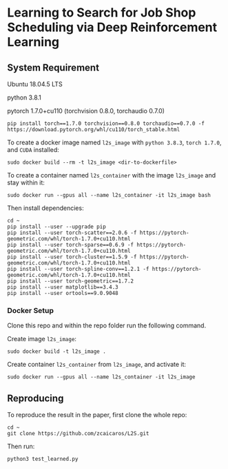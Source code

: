 # Learning to Search for Job Shop Scheduling via Deep Reinforcement Learning

## System Requirement
Ubuntu 18.04.5 LTS 

python 3.8.1

pytorch 1.7.0+cu110 (torchvision 0.8.0, torchaudio 0.7.0)
```commandline
pip install torch==1.7.0 torchvision==0.8.0 torchaudio==0.7.0 -f https://download.pytorch.org/whl/cu110/torch_stable.html
```

To create a docker image named `l2s_image` with `python 3.8.3`, `torch 1.7.0`,  and `CUDA` installed:
```
sudo docker build --rm -t l2s_image <dir-to-dockerfile>
```
To create a container named `l2s_container` with the image `l2s_image` and stay within it:
```
sudo docker run --gpus all --name l2s_container -it l2s_image bash
```
Then install dependencies:
```
cd ~
pip install --user --upgrade pip
pip install --user torch-scatter==2.0.6 -f https://pytorch-geometric.com/whl/torch-1.7.0+cu110.html
pip install --user torch-sparse==0.6.9 -f https://pytorch-geometric.com/whl/torch-1.7.0+cu110.html
pip install --user torch-cluster==1.5.9 -f https://pytorch-geometric.com/whl/torch-1.7.0+cu110.html
pip install --user torch-spline-conv==1.2.1 -f https://pytorch-geometric.com/whl/torch-1.7.0+cu110.html
pip install --user torch-geometric==1.7.2
pip install --user matplotlib==3.4.3
pip install --user ortools==9.0.9048
```

### Docker Setup
Clone this repo and within the repo folder run the following command.

Create image `l2s_image`:
```commandline
sudo docker build -t l2s_image .
```

Create container `l2s_container` from `l2s_image`, and activate it:
```commandline
sudo docker run --gpus all --name l2s_container -it l2s_image
```

## Reproducing
To reproduce the result in the paper, first clone the whole repo:
```
cd ~
git clone https://github.com/zcaicaros/L2S.git
```
Then run:
```
python3 test_learned.py
```
